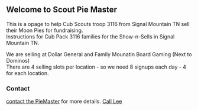 ## Welcome to Scout Pie Master

This is a opage to help Cub Scouts troop 3116 from Signal Mountain TN sell their Moon Pies for fundraising.
<br/>
Instructions for Cub Pack 3116 families for the Show-n-Sells in Signal Mountain TN.

We are selling at Dollar General and Family Mounatin Board Gaming (Next to Dominos)
<br/>
There are 4 selling slots per location  - so we need 8 signups each day - 4 for each location.
</br>



### Contact

[contact the PieMaster](mailto:lee@codejourneymen.com.com) for more details.
[Call Lee](phone:4040451194)
